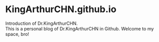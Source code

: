 # KingArthurCHN.github.io
Introduction of Dr.KingArthurCHN.<br>
This is a personal blog of Dr.KingArthurCHN in Github. Welcome to my space, bro!
